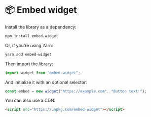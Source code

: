 # 📦 Embed widget

Install the library as a dependency:

```bash
npm install embed-widget
```

Or, if you're using Yarn:

```bash
yarn add embed-widget
```

Then import the library:

```js
import widget from "embed-widget";
```

And initialize it with an optional selector:

```js
const embed = new widget("https://example.com", "Button text!");
```

You can also use a CDN:

```html
<script src="https://unpkg.com/embed-widget"></script>
```
